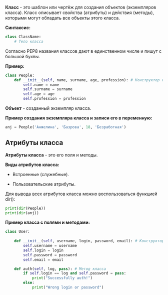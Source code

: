 **Класс** - это шаблон или чертёж для создания объектов (экземпляров класса). Класс описывает свойства (атрибуты) и действия (методы), которыми могут обладать все объекты этого класса.

**Синтаксис:**

```Python
class ClassName:
	# Тело класса
```

Согласно PEP8 названия классов дают в единственном числе и пишут с большой буквы.

**Пример:**

```Python
class People:
	def __init__(self, name, surname, age, profession): # Конструктор класса
		self.name = name
		self.surname = surname
		self.age = age
		self.profession = profession
```

**Объект** - созданный экземпляр класса.

**Пример создания экземпляра класса и записи его в переменную:**

```Python
anj = People('Анжелина', 'Базрова', 18, 'Безработная')
```

## Атрибуты класса

**Атрибуты класса** - это его поля и методы.

**Виды атрибутов класса:**

- Встроенные (служебные).

- Пользовательские атрибуты.

Для вывода всех атрибутов класса можно воспользоваться функцией dir():

```Python
print(dir(People))
print(dir(anj))
```

**Пример класса с полями и методами:**

```Python
class User:
	
	def __init__(self, username, login, password, email): # Конструктор класса
		self.username = username
		self.login = login
		self.password = password
		self.email = email

	def auth(self, log, pass): # Метод класса
		if self.login == log and self.password = pass:
			print("Successfully auth!")
		else:
			print("Wrong login or password")
```